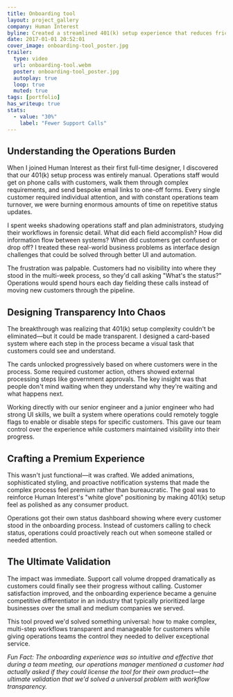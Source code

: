 ```yaml
---
title: Onboarding tool
layout: project_gallery
company: Human Interest
byline: Created a streamlined 401(k) setup experience that reduces friction and increases completion rates through research-driven design
date: 2017-01-01 20:52:01
cover_image: onboarding-tool_poster.jpg
trailer:
  type: video
  url: onboarding-tool.webm
  poster: onboarding-tool_poster.jpg
  autoplay: true
  loop: true
  muted: true
tags: [portfolio]
has_writeup: true
stats:
  - value: "30%"
    label: "Fewer Support Calls"
---
```


## Understanding the Operations Burden

When I joined Human Interest as their first full-time designer, I discovered that our 401(k) setup process was entirely manual. Operations staff would get on phone calls with customers, walk them through complex requirements, and send bespoke email links to one-off forms. Every single customer required individual attention, and with constant operations team turnover, we were burning enormous amounts of time on repetitive status updates.

I spent weeks shadowing operations staff and plan administrators, studying their workflows in forensic detail. What did each field accomplish? How did information flow between systems? When did customers get confused or drop off? I treated these real-world business problems as interface design challenges that could be solved through better UI and automation.

The frustration was palpable. Customers had no visibility into where they stood in the multi-week process, so they'd call asking "What's the status?" Operations would spend hours each day fielding these calls instead of moving new customers through the pipeline.

## Designing Transparency Into Chaos

The breakthrough was realizing that 401(k) setup complexity couldn't be eliminated—but it could be made transparent. I designed a card-based system where each step in the process became a visual task that customers could see and understand.

The cards unlocked progressively based on where customers were in the process. Some required customer action, others showed external processing steps like government approvals. The key insight was that people don't mind waiting when they understand why they're waiting and what happens next.

Working directly with our senior engineer and a junior engineer who had strong UI skills, we built a system where operations could remotely toggle flags to enable or disable steps for specific customers. This gave our team control over the experience while customers maintained visibility into their progress.

## Crafting a Premium Experience

This wasn't just functional—it was crafted. We added animations, sophisticated styling, and proactive notification systems that made the complex process feel premium rather than bureaucratic. The goal was to reinforce Human Interest's "white glove" positioning by making 401(k) setup feel as polished as any consumer product.

Operations got their own status dashboard showing where every customer stood in the onboarding process. Instead of customers calling to check status, operations could proactively reach out when someone stalled or needed attention.

## The Ultimate Validation

The impact was immediate. Support call volume dropped dramatically as customers could finally see their progress without calling. Customer satisfaction improved, and the onboarding experience became a genuine competitive differentiator in an industry that typically prioritized large businesses over the small and medium companies we served.

This tool proved we'd solved something universal: how to make complex, multi-step workflows transparent and manageable for customers while giving operations teams the control they needed to deliver exceptional service.

_Fun Fact: The onboarding experience was so intuitive and effective that during a team meeting, our operations manager mentioned a customer had actually asked if they could license the tool for their own product—the ultimate validation that we'd solved a universal problem with workflow transparency._
